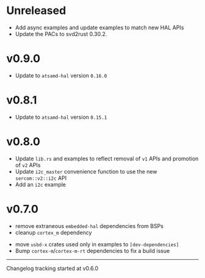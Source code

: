 # Unreleased

- Add async examples and update examples to match new HAL APIs
- Update the PACs to svd2rust 0.30.2.

# v0.9.0
- Update to `atsamd-hal` version `0.16.0`

# v0.8.1
- Update to `atsamd-hal` version `0.15.1`

# v0.8.0
- Update `lib.rs` and examples to reflect removal of `v1` APIs and promotion of `v2` APIs
- Update `i2c_master` convenience function to use the new `sercom::v2::i2c` API
- Add an `i2c` example

# v0.7.0

- remove extraneous `embedded-hal` dependencies from BSPs
- cleanup `cortex_m` dependency
* move `usbd-x` crates used only in examples to `[dev-dependencies]`
* Bump `cortex-m`/`cortex-m-rt` dependencies to fix a build issue

---

Changelog tracking started at v0.6.0
